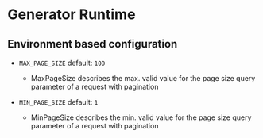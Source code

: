 # Generator Runtime
## Environment based configuration


* `MAX_PAGE_SIZE` default: `100`
    * MaxPageSize describes the max. valid value for the page size query parameter of a request with pagination
    
* `MIN_PAGE_SIZE` default: `1`
    * MinPageSize describes the min. valid value for the page size query parameter of a request with pagination